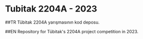 # Tubitak 2204A - 2023
##TR
Tübitak 2204A yarışmasının kod deposu.

##EN
Repository for Tübitak's 2204A project competition in 2023.
